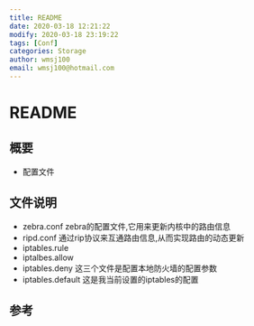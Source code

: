 ```yaml
---
title: README
date: 2020-03-18 12:21:22
modify: 2020-03-18 23:19:22  
tags: [Conf]
categories: Storage
author: wmsj100
email: wmsj100@hotmail.com
---
```


# README

## 概要

- 配置文件

## 文件说明

- zebra.conf zebra的配置文件,它用来更新内核中的路由信息
- ripd.conf 通过rip协议来互通路由信息,从而实现路由的动态更新
- iptables.rule
- iptalbes.allow
- iptables.deny 这三个文件是配置本地防火墙的配置参数
- iptables.default 这是我当前设置的iptables的配置

## 参考

